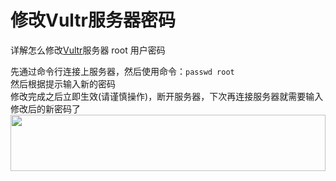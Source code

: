 # 修改Vultr服务器密码
详解怎么修改[Vultr](https://www.vultr.com/?ref=7295225)服务器 root 用户密码

先通过命令行连接上服务器，然后使用命令：`passwd root`<br>
然后根据提示输入新的密码<br>
修改完成之后立即生效(请谨慎操作)，断开服务器，下次再连接服务器就需要输入修改后的新密码了
<a href="https://www.vultr.com/?ref=7295225"><img src="https://www.vultr.com/media/banner_1.png" width="100%" height="90"></a>